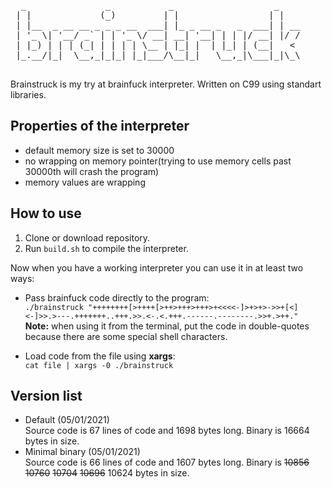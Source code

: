 <pre>
  _               _           _                   _    
 | |             (_)         | |                 | |   
 | |__  _ __ __ _ _ _ __  ___| |_ _ __ _   _  ___| | __
 | '_ \| '__/ _` | | '_ \/ __| __| '__| | | |/ __| |/ /
 | |_) | | | (_| | | | | \__ | |_| |  | |_| | (__|   < 
 |_.__/|_|  \__,_|_|_| |_|___/\__|_|   \__,_|\___|_|\_\
                                                        
</pre>                                                                                                       
                                                                                                                                                                                                        
Brainstruck is my try at brainfuck interpreter. Written on C99 using standart libraries.

## Properties of the interpreter
- default memory size is set to 30000
- no wrapping on memory pointer(trying to use memory cells past 30000th will crash the program)
- memory values are wrapping

## How to use

1. Clone or download repository.
2. Run ```build.sh``` to compile the interpreter.

Now when you have a working interpreter you can use it in at least two ways:
- Pass brainfuck code directly to the program:  
```./brainstruck "++++++++[>++++[>++>+++>+++>+<<<<-]>+>+>->>+[<]<-]>>.>---.+++++++..+++.>>.<-.<.+++.------.--------.>>+.>++."```  
**Note:** when using it from the terminal, put the code in double-quotes because there are some special shell characters.  

- Load code from the file using **xargs**:  
```cat file | xargs -0 ./brainstruck```

## Version list
- Default (05/01/2021)  
Source code is 67 lines of code and 1698 bytes long. Binary is 16664 bytes in size. 
- Minimal binary (05/01/2021)  
Source code is 66 lines of code and 1607 bytes long. Binary is ~~10856~~ ~~10760~~ ~~10704~~ ~~10696~~ 10624 bytes in size. 

